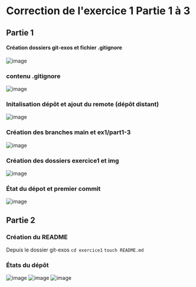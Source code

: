 # Correction de l'exercice 1 Partie 1 à 3

## Partie 1
#### Création dossiers git-exos et fichier .gitignore
![image](./img/part1/0.png)

### contenu .gitignore
![image](./img/part1/1.png)

### Initalisation dépôt et ajout du remote (dépôt distant)
![image](./img/part1/2.png)

### Création des branches main et ex1/part1-3

![image](./img/part1/3.png)

### Création des dossiers exercice1 et img
![image](./img/part1/4.png)

### État du dépot et premier commit
![image](./img/part1/5.png)

## Partie 2
### Création du README
Depuis le dossier git-exos
`cd exercice1`
`touch README.md`

### États du dépôt
![image](./img/part2/0.png)
![image](./img/part2/1.png)
![image](./img/part2/2.png)